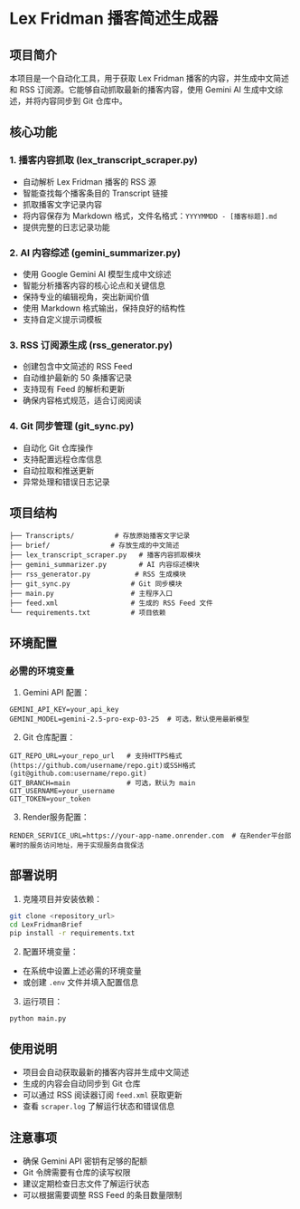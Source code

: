 # Lex Fridman 播客简述生成器

## 项目简介

本项目是一个自动化工具，用于获取 Lex Fridman 播客的内容，并生成中文简述和 RSS 订阅源。它能够自动抓取最新的播客内容，使用 Gemini AI 生成中文综述，并将内容同步到 Git 仓库中。

## 核心功能

### 1. 播客内容抓取 (lex_transcript_scraper.py)
- 自动解析 Lex Fridman 播客的 RSS 源
- 智能查找每个播客条目的 Transcript 链接
- 抓取播客文字记录内容
- 将内容保存为 Markdown 格式，文件名格式：`YYYYMMDD - [播客标题].md`
- 提供完整的日志记录功能

### 2. AI 内容综述 (gemini_summarizer.py)
- 使用 Google Gemini AI 模型生成中文综述
- 智能分析播客内容的核心论点和关键信息
- 保持专业的编辑视角，突出新闻价值
- 使用 Markdown 格式输出，保持良好的结构性
- 支持自定义提示词模板

### 3. RSS 订阅源生成 (rss_generator.py)
- 创建包含中文简述的 RSS Feed
- 自动维护最新的 50 条播客记录
- 支持现有 Feed 的解析和更新
- 确保内容格式规范，适合订阅阅读

### 4. Git 同步管理 (git_sync.py)
- 自动化 Git 仓库操作
- 支持配置远程仓库信息
- 自动拉取和推送更新
- 异常处理和错误日志记录

## 项目结构

```
├── Transcripts/          # 存放原始播客文字记录
├── brief/               # 存放生成的中文简述
├── lex_transcript_scraper.py   # 播客内容抓取模块
├── gemini_summarizer.py        # AI 内容综述模块
├── rss_generator.py           # RSS 生成模块
├── git_sync.py               # Git 同步模块
├── main.py                   # 主程序入口
├── feed.xml                  # 生成的 RSS Feed 文件
└── requirements.txt          # 项目依赖
```

## 环境配置

### 必需的环境变量

1. Gemini API 配置：
```
GEMINI_API_KEY=your_api_key
GEMINI_MODEL=gemini-2.5-pro-exp-03-25  # 可选，默认使用最新模型
```

2. Git 仓库配置：
```
GIT_REPO_URL=your_repo_url   # 支持HTTPS格式(https://github.com/username/repo.git)或SSH格式(git@github.com:username/repo.git)
GIT_BRANCH=main              # 可选，默认为 main
GIT_USERNAME=your_username
GIT_TOKEN=your_token
```

3. Render服务配置：
```
RENDER_SERVICE_URL=https://your-app-name.onrender.com  # 在Render平台部署时的服务访问地址，用于实现服务自我保活
```

## 部署说明

1. 克隆项目并安装依赖：
```bash
git clone <repository_url>
cd LexFridmanBrief
pip install -r requirements.txt
```

2. 配置环境变量：
- 在系统中设置上述必需的环境变量
- 或创建 `.env` 文件并填入配置信息

3. 运行项目：
```bash
python main.py
```

## 使用说明

- 项目会自动获取最新的播客内容并生成中文简述
- 生成的内容会自动同步到 Git 仓库
- 可以通过 RSS 阅读器订阅 `feed.xml` 获取更新
- 查看 `scraper.log` 了解运行状态和错误信息

## 注意事项

- 确保 Gemini API 密钥有足够的配额
- Git 令牌需要有仓库的读写权限
- 建议定期检查日志文件了解运行状态
- 可以根据需要调整 RSS Feed 的条目数量限制